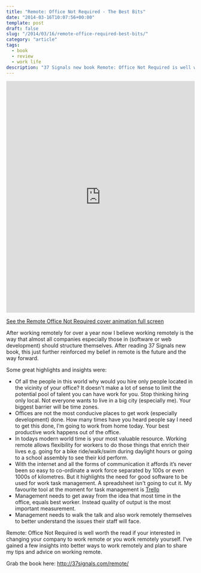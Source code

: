 ```yaml
---
title: "Remote: Office Not Required - The Best Bits"
date: "2014-03-16T10:07:56+00:00"
template: post
draft: false
slug: "/2014/03/16/remote-office-required-best-bits/"
category: "article"
tags:
  - book
  - review
  - work life
description: "37 Signals new book Remote: Office Not Required is well worth the read if your interested in changing your company to work remote or you work remotely yourself."
---
```


<iframe src="https://demos.andrewford.co.nz/remote/" width="100%" height="620" frameborder="0" scrolling="no" marginheight="0" marginwidth="0"></iframe>

<a href="https://demos.andrewford.co.nz/remote/" title="See the Remote Office Not Required cover animation full screen" target="_blank">See the Remote Office Not Required cover animation full screen</a>

After working remotely for over a year now I believe working remotely is the way that almost all companies especially those in (software or web development) should structure themselves. After reading 37 Signals new book, this just further reinforced my belief in remote is the future and the way forward.

Some great highlights and insights were:

<ul>
    <li>Of all the people in this world why would you hire only people located in the vicinity of your office? It doesn't make a lot of sense to limit the potential pool of talent you can have work for you. Stop thinking hiring only local. Not everyone wants to live in a big city (especially me). Your biggest barrier will be time zones.</li>
    <li>Offices are not the most conducive places to get work (especially development) done. How many times have you heard people say I need to get this done, I’m going to work from home today. Your best productive work happens out of the office.</li>
    <li>In todays modern world time is your most valuable resource. Working remote allows flexibility for workers to do those things that enrich their lives e.g. going for a bike ride/walk/swim during daylight hours or going to a school assembly to see their kid perform.</li>
    <li>With the internet and all the forms of communication it affords it’s never been so easy to co-ordinate a work force separated by 100s or even 1000s of kilometres. But it highlights the need for good software to be used for work task management. A spreadsheet isn't going to cut it. My favourite tool at the moment for task management is <a href="https://trello.com/andrewjamesford/recommend" title="Trello" target="_blank">Trello</a></li>
    <li>Management needs to get away from the idea that most time in the office, equals best worker. Instead quality of output is the most important measurement.</li>
    <li>Management needs to walk the talk and also work remotely themselves to better understand the issues their staff will face.</li>
</ul>

Remote: Office Not Required is well worth the read if your interested in changing your company to work remote or you work remotely yourself. I've gained a few insights into better ways to work remotely and plan to share my tips and advice on working remote.

Grab the book here: <a title="Remote: Office Not Required by 37 Signals" href="http://37signals.com/remote/">http://37signals.com/remote/</a>
